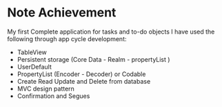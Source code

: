 # Note Achievement 
My first Complete application for tasks and to-do objects 
I have used the following through app cycle development:
- TableView 
- Persistent storage (Core Data - Realm - propertyList )
- UserDefault 
- PropertyList (Encoder - Decoder) or Codable
- Create Read Update and Delete from database
- MVC design pattern
- Confirmation and Segues
